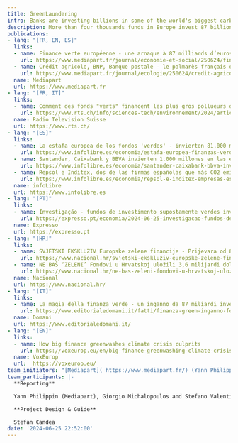 ```yaml
---
title: GreenLaundering 
intro: Banks are investing billions in some of the world's biggest carbon emitters using environmentally friendly labels.
description: More than four thousands funds in Europe invest 87 billions euros in the 200 most polluting companies. Such investments are being marketed as green under a faulty EU’s Sustainable Finance Disclosure Regulation (SFDR). EU-regulated "green funds" have been marketing investments in the world's largest carbon or greenhouse gas emitting companies. Their “green” operations are in fields with the most carbon-intensive economic sectors such as oil, gas and coal, aviation, steel production, agribusiness and fashion. Read more about the EU GreenLaundering stories across the EIC network members and partners.  [Published 25.06.2024]
publications:
- lang: "[FR, EN, ES]"
  links:
  - name: Finance verte européenne - une arnaque à 87 milliards d’euros
    url: https://www.mediapart.fr/journal/economie-et-social/250624/finance-verte-europeenne-une-arnaque-87-milliards-d-euros
  - name: Crédit agricole, BNP, Banque postale - le palmarès français des faux investissements verts
    url: https://www.mediapart.fr/journal/ecologie/250624/credit-agricole-bnp-banque-postale-le-palmares-francais-des-faux-investissements-verts
  name: Mediapart
  url: https://www.mediapart.fr
- lang: "[FR, IT]"
  links:
  - name: Comment des fonds "verts" financent les plus gros pollueurs de la planète
    url: https://www.rts.ch/info/sciences-tech/environnement/2024/article/comment-des-fonds-verts-financent-les-plus-gros-pollueurs-de-la-planete-28549208.html
  name: Radio Television Suisse
  url: https://www.rts.ch/ 
- lang: "[ES]"
  links:
  - name: La estafa europea de los fondos 'verdes' - invierten 81.000 millones en los 200 mayores emisores de CO2
    url: https://www.infolibre.es/economia/estafa-europea-finanzas-verdes-fondos-sostenibles-invierten-81-000-millones-200-empresas-contaminantes-mundo_1_1821603.html 
  - name: Santander, Caixabank y BBVA invierten 1.000 millones en las empresas más contaminantes del mundo
    url: https://www.infolibre.es/economia/santander-caixabank-bbva-invierten-1-000-millones-200-empresas-contaminantes-mundo_1_1824678.html
  - name: Repsol e Inditex, dos de las firmas españolas que más CO2 emiten, reciben 10.000 millones de fondos ‘verdes’
    url: https://www.infolibre.es/economia/repsol-e-inditex-empresas-espanolas-co2-reciben-10-000-millones-fondos-inversion-verdes_1_1823916.html?utm_source=infoLibre&utm_campaign=b3b0329cd7-Portadademanana_COPY_01&utm_medium=email&utm_term=0_1967a1cfd3-b3b0329cd7-105386081&s=09
  name: infoLibre
  url: https://www.infolibre.es
- lang: "[PT]"
  links:
  - name: Investigação - fundos de investimento supostamente verdes investiram 81 mil milhões de euros nas empresas que mais emitem CO2
    url: https://expresso.pt/economia/2024-06-25-investigacao-fundos-de-investimento-supostamente-verdes-investiram--81-mil-milhoes-de-euros-nas-empresas-que-mais-emitem-co2-8f1a5947
  name: Expresso
  url: https://expresso.pt
- lang: "[HR]"
  links:
  - name: SVJETSKI EKSKLUZIV Europske zelene financije - Prijevara od 87 milijardi eura
    url: https://www.nacional.hr/svjetski-ekskluziv-europske-zelene-financije-prijevara-od-87-milijardi-eura/
  - name: NE BAŠ ‘ZELENI’ Fondovi u Hrvatskoj uložili 3,6 milijardi dolara u tvrtke s najvišom emisijom CO2
    url: https://www.nacional.hr/ne-bas-zeleni-fondovi-u-hrvatskoj-ulozili-36-milijardi-dolara-u-tvrtke-s-najvisom-emisijom-co2/
  name: Nacional
  url: https://www.nacional.hr/
- lang: "[IT]"
  links:
  - name: La magia della finanza verde - un inganno da 87 miliardi investiti in aziende che inquinano
    url: https://www.editorialedomani.it/fatti/finanza-green-inganno-fondi-investimento-sostenibili-investimenti-settori-inquinanti-inchiesta-eic-mrxcuj6w
  name: Domani  
  url: https://www.editorialedomani.it/
- lang: "[EN]"
  links:
  - name: How big finance greenwashes climate crisis culprits
    url: https://voxeurop.eu/en/big-finance-greenwashing-climate-crisis-culprits/ 
  name: VoxEurop
  url:  https://voxeurop.eu/ 
team_initiators: "[Mediapart]( https://www.mediapart.fr/) (Yann Philippin) and [VoxEurop](https://voxeurop.eu/) (Stefano Valentino)"
team_participants: |-
  **Reporting**

  Yann Philippin (Mediapart), Giorgio Michalopoulos and Stefano Valentino (Voxeurop), Mathilde Farine and Matthieu Hoffstetter (Radio Television Suisse), Micael Pereira (Expresso), Stefano Vergine (Domani), Begona Ramirez (infoLibre), Blaz Zgaga and Saša Leković (Nacional), Natalia M. (EIC).

  **Project Design & Guide**

  Stefan Candea
date: '2024-06-25 22:52:00'
---
```


